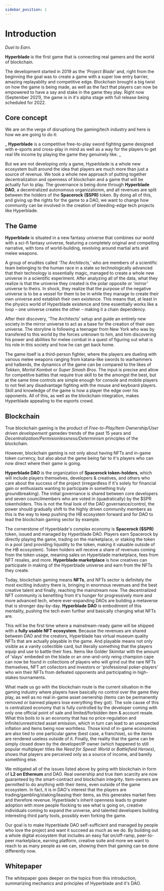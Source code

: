 ```yaml
---
sidebar_position: 1
---
```


# Introduction

_Duel to Earn._

**Hyperblade** is the first game that is connecting real gamers and the world of blockchain.

The development started in 2019 as the _'Project Blade'_ and, right from the beginning the goal was to create a game with a super low entry barrier, amazing replayablity and competitive edge. Blockchain brought a big twist on how the game is being made, as well as the fact that players can now be empowered to have a say and stake in the game they play. Right now (September 2021), the game is in it's alpha stage with full release being scheduled for 2022.

## Core concept

We are on the verge of disruptiong the gaming/tech industry and here is how we are going to do it:

_
**Hyperblade** is a competitive free-to-play sword fighting game designed with e-sports and cross-play in mind as well as a way for the players to get real life income by playing the game they genuinely like.
_

But we are not developing only a game, Hyperblade is a whole new ecosystem built around the idea that players are much more than just a source of revenue. We took a whole new approach of putting together decentralization and openness of blockchain and a game that will be actually fun to play. The governance is being done through **Hyperblade DAO**, a decentralized autonomous organizationm, and all revenues are split between the holders of the **Spacerock** **($SPR)** token. By doing all of this, and giving up the rights for the game to a DAO, we want to change how community can be involved in the creation of bleeding-edge tech projects like Hyperblade.

## The Game

**Hyperblade** is situated in a new fantasy universe that combines our world with a sci-fi fantasy universe, featuring a completely original and compelling narrative, with tons of world-building, revolving around martial arts and melee weapons.

A group of erudites called _‘The Architects,’_ who are members of a scientific team belonging to the human race in a state so technologically advanced that their technology is essentially magic, managed to create a whole new universe in a scientific experiment. After analyzing all of the data, what they realize is that the universe they created is the polar opposite or _‘mirror’_ universe to theirs. In shock, they realize that the purpose of the negative universe is to be a vessel for them to be in while they manage to create their own universe and establish their own existence. This means that, at least in the physics world of Hyperblade existence and time essentially works like a loop – one universe creates the other – making it a chain dependency.

After their discovery, 'The Architects' setup and guide an entirely new society in the mirror universe to act as a base for the creation of their own universe. The storyline is following a teenager from New York who was by transfered to this world by the forces unknown to him, and him discovering his power and abilities for melee combat in a quest of figuring out what is his role in this society and how he can get back home.

The game itself is a third-person fighter, where the players are dueling with various melee weapons ranging from katana-like swords to warhammers and halberds, the dynamics of the game can be compared to the likes of _Tekken_, _Mortal Kombat_ or _Super Smash Bros_. The input is precise and allow for competitve battles that require true skill to be the amongst the best, but at the same time controls are simple enough for console and mobile players to not feel any disadvantage fighting with the mouse and keyboard players. Skill and knowledge of the game is how a player the edge over his opponents. All of this, as well as the blockchain integration, makes Hyperblade appealing to the esports crowd.

## Blockchain

True blockchain gaming is the product of _Free-to-Play/Item Ownership/User driven developement_ gamedev trends of the past 15 years and _Decentralization/Permisionlessness/Determinism_ principles of the blockchain.

However, blockchain gaming is not only about having NFTs and in-game token currency, but also about the game being fair to it's players who can now direct where their game is going.

**Hyperblade DAO** is the organization of **Spacerock token-holders**, which will include players themselves, developers & creatives, and others who care about the success of the project (irregardless if it's solely for financial gain or enthusiasts wanting to participate in something truly groundbreaking). The initial governance is shared between core developers and seven councilmembers who are voted in (quadratically) by the $SPR tokenholders. This is not the final look of the DAO governance/control, the power should gradually shift to the highly driven community members as this is the way to keep pushing the HB ecosystem forward and for DAO to lead the blockchain gaming sector by example.

The cornerstone of Hyperblade's complex economy is **Spacerock ($SPR)** token, issued and managed by Hyperblade DAO. Players earn Spacerock by directly playing the game, trading on the marketplace, or staking the token in a pool (and providing liquidity to the token, making it valuable outside of the HB ecosystem). Token holders will receive a share of revenues coming from the token usage, meaning sales on Hyperblade marketplace, fees from NFT resales, and more. **Hyperblade marketplace** is how creatives can participate in making of the Hyperblade universe and earn from the NFTs they create.

Today, blockchain gaming means **NFTs**, and NFTs sector is definitely the most exciting industry there is, bringing in enormous revenues and the best creative talent and finally, reaching the mainstream now. The decentralized NFT community is benefiting from it's hunger for progressively more and more advanced tech, where ever-expanding DAOs are building a metaverse that is stronger day-by-day.
**Hyperblade DAO** is embodiment of this mentality, pushing the tech even further and basically changing what NFTs are.

This will be the first time where a mainstream-ready game will be shipped with a **fully usable NFT ecosystem**. Because the revenues are shared between DAO and the creators, Hyperblade has virtual museum quality NFTs that are actually playable in the game. And playable means not only visible as a vanity collectible card, but literally something that the players equip and use to battle their foes. Items like Golder Skimitar with the amount of 'slays' embeded on the blade or an one-and-only reing champion cape can now be found in collections of players who will grind out the rare NFTs themselves, NFT art collectors and investors or 'professional poker-players' who win their NFTs from defeated opponents and participating in high-stakes tournaments.

What made us go with the blockchain route is the current situation in the gaming industry where players have basically no control over the game they play, as well as no real in-game asset ownership (items can be permanently removed or banned players lose everything they got). The sole cause of this is centralized economy that is fully controlled by the developer coming with only one official point of sale and limited/forbidden item & account resale. What this boils to is an economy that has no price-regulation and infinite/unrestricted asset emission, which in turn can lead to an unexpected inflation and items being now worhtless. Those kind of in-game economies are also tied to one particular game (best case, a franchise), so the items are rendered useless outside of it. Finally, the reality that the game can be simply closed down by the developer/IP owner (which happened to still popular multiplayer titles like _Need for Speed: World_ or _Battlefield Heroes_), shows that players are perceived only as a source of income, and barelly something else.

We mitigated all of the issues listed above by going with blockchain in form of **L2 on Ethereum** and DAO. Real ownership and true item scarcity are now guaranteed by the smart-contract and blockchain integrity. Item-owners are permitted to do anything with their items, even outside of the game ecosystem. In fact, it is in DAO's interest that the players are trading/gambling/staking/leasing their items, as this generates market fees and therefore revenue. Hyperblade's inherit openness leads to greater adoption with more people flocking to see what is going on, creative individuals coming to expand the universe, and talented developers building interesting third party tools, possibly even forking the game.

Our goal is to make Hyperblade DAO self-sufficient and managed by people who love the project and want it succeed as much as we do.
By building out a whole digital ecosystem that includes an easy fiat on/off-ramp, peer-to-peer marketplace, earning platform, creative suite and more we want to reach to as many people as we can, showing them that gaming can be done differently now.

## Whitepaper

The whitepaper goes deeper on the topics from this introduction, summarizing mechanics and principles of Hyperblade and it's DAO.
